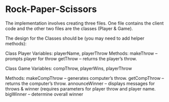# Rock-Paper-Scissors
The implementation involves creating three files.  One file contains the client code and the other two files are the classes (Player & Game).

The design for the Classes should be (you may need to add helper methods):

Class Player
  Variables:  playerName, playerThrow
  Methods:
     makeThrow – prompts player for throw
     getThrow – returns the player’s throw.

Class Game
  Variables: compThrow, playerWins, playerThrow

Methods:
  makeCompThrow – generates computer’s throw.
  getCompThrow – returns the computer’s throw.
  announceWinner – displays messages for throws & winner (requires parameters for player throw and player name.
  bigWinner – determine overall winner


